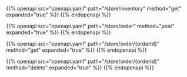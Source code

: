 {{% openapi src="openapi.yaml" path="/store/inventory" method="get" expanded="true" %}}
{{% endopenapi %}}

{{% openapi src="openapi.yaml" path="/store/order" method="post" expanded="true" %}}
{{% endopenapi %}}

{{% openapi src="openapi.yaml" path="/store/order/{orderId}" method="get" expanded="true" %}}
{{% endopenapi %}}

{{% openapi src="openapi.yaml" path="/store/order/{orderId}" method="delete" expanded="true" %}}
{{% endopenapi %}}

